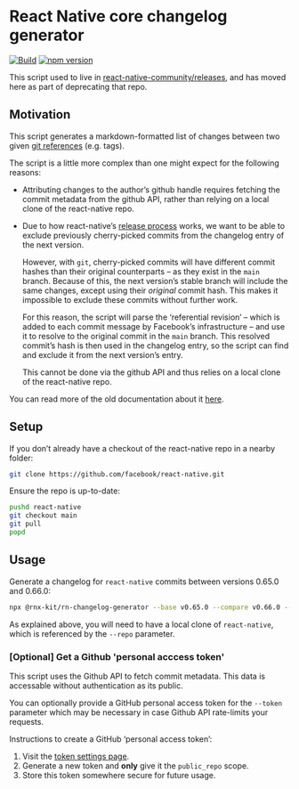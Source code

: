 # React Native core changelog generator

[![Build](https://github.com/microsoft/rnx-kit/actions/workflows/build.yml/badge.svg)](https://github.com/microsoft/rnx-kit/actions/workflows/build.yml)
[![npm version](https://img.shields.io/npm/v/@rnx-kit/rn-changelog-generator)](https://www.npmjs.com/package/@rnx-kit/rn-changelog-generator)

This script used to live in
[react-native-community/releases](https://github.com/react-native-community/releases/blob/master/scripts/changelog-generator.ts),
and has moved here as part of deprecating that repo.

## Motivation

This script generates a markdown-formatted list of changes between two given
[git references](https://git-scm.com/book/en/v2/Git-Internals-Git-References)
(e.g. tags).

The script is a little more complex than one might expect for the following
reasons:

- Attributing changes to the author’s github handle requires fetching the commit
  metadata from the github API, rather than relying on a local clone of the
  react-native repo.

- Due to how react-native’s
  [release process](https://github.com/facebook/react-native/wiki/Release-Process)
  works, we want to be able to exclude previously cherry-picked commits from the
  changelog entry of the next version.

  However, with `git`, cherry-picked commits will have different commit hashes
  than their original counterparts – as they exist in the `main` branch. Because
  of this, the next version’s stable branch will include the same changes,
  except using their _original_ commit hash. This makes it impossible to exclude
  these commits without further work.

  For this reason, the script will parse the ‘referential revision’ – which is
  added to each commit message by Facebook’s infrastructure – and use it to
  resolve to the original commit in the `main` branch. This resolved commit’s
  hash is then used in the changelog entry, so the script can find and exclude
  it from the next version’s entry.

  This cannot be done via the github API and thus relies on a local clone of the
  react-native repo.

You can read more of the old documentation about it
[here](https://github.com/react-native-community/releases/blob/master/docs/generate-changelog.md).

## Setup

If you don’t already have a checkout of the react-native repo in a nearby
folder:

```bash
git clone https://github.com/facebook/react-native.git
```

Ensure the repo is up-to-date:

```bash
pushd react-native
git checkout main
git pull
popd
```

## Usage

Generate a changelog for `react-native` commits between versions 0.65.0 and
0.66.0:

```sh
npx @rnx-kit/rn-changelog-generator --base v0.65.0 --compare v0.66.0 --repo ../../../react-native --changelog ../../../react-native/CHANGELOG.md
```

As explained above, you will need to have a local clone of `react-native`, which
is referenced by the `--repo` parameter.

### [Optional] Get a Github 'personal acccess token'

This script uses the Github API to fetch commit metadata. This data is
accessable without authentication as its public.

You can optionally provide a GitHub personal access token for the `--token`
parameter which may be necessary in case Github API rate-limits your requests.

Instructions to create a GitHub ‘personal access token’:

1. Visit the [token settings page](https://github.com/settings/tokens).
1. Generate a new token and **only** give it the `public_repo` scope.
1. Store this token somewhere secure for future usage.
